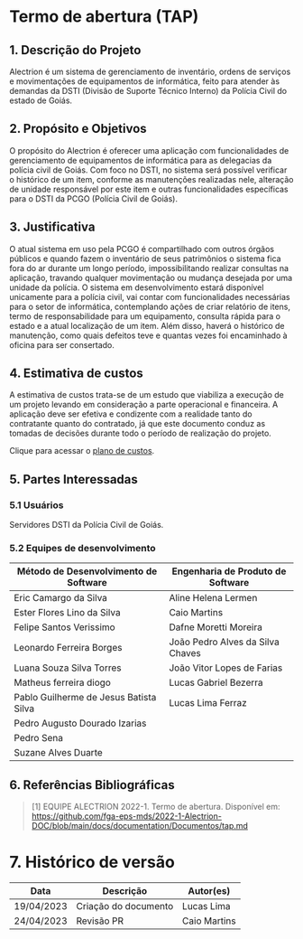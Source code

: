 # Termo de abertura (TAP)

## 1. Descrição do Projeto

Alectrion é um sistema de gerenciamento de inventário, ordens de serviços e movimentações de equipamentos de informática,
feito para atender às demandas da DSTI (Divisão de Suporte Técnico Interno) da Polícia Civil do estado de Goiás.

## 2. Propósito e Objetivos

O propósito do Alectrion é oferecer uma aplicação com funcionalidades de gerenciamento de equipamentos de informática para as delegacias da polícia civil de Goiás. Com foco no DSTI, no sistema será possível verificar o histórico de um item, conforme as manutenções realizadas nele, alteração de unidade responsável por este item e outras funcionalidades específicas para o DSTI da PCGO (Polícia Civil de Goiás).

## 3. Justificativa

O atual sistema em uso pela PCGO é compartilhado com outros órgãos públicos e quando fazem o inventário de seus patrimônios o sistema fica fora do ar durante um longo período, impossibilitando realizar consultas na aplicação, travando qualquer movimentação ou mudança desejada por uma unidade da polícia. O sistema em desenvolvimento estará disponível unicamente para a polícia civil, vai contar com funcionalidades necessárias para o setor de informática, contemplando ações de criar relatório de itens, termo de responsabilidade para um equipamento, consulta rápida para o estado e a atual localização de um item. Além disso, haverá o histórico de manutenção, como quais defeitos teve e quantas vezes foi encaminhado à oficina para ser consertado.

## 4. Estimativa de custos

A estimativa de custos trata-se de um estudo que viabiliza a execução de um projeto levando em consideração a parte operacional e financeira. A aplicação deve ser efetiva e condizente com a realidade tanto do contratante quanto do contratado, já que este documento conduz as tomadas de decisões durante todo o período de realização do projeto. 

Clique para acessar o [plano de custos](../Planejamento/custos.md).

## 5. Partes Interessadas

### 5.1 Usuários

Servidores DSTI da Polícia Civil de Goiás.

### 5.2 Equipes de desenvolvimento

| Método de Desenvolvimento de Software | Engenharia de Produto de Software |
| ------------------------------------- | --------------------------------- |
| Eric Camargo da Silva                 | Aline Helena Lermen |
| Ester Flores Lino da Silva            | Caio Martins |
| Felipe Santos Verissimo               | Dafne Moretti Moreira |
| Leonardo Ferreira Borges              | João Pedro Alves da Silva Chaves |
| Luana Souza Silva Torres              | João Vitor Lopes de Farias  |
| Matheus ferreira diogo                | Lucas Gabriel Bezerra |
| Pablo Guilherme de Jesus Batista Silva| Lucas Lima Ferraz |
| Pedro Augusto Dourado Izarias         |
| Pedro Sena                            |
| Suzane Alves Duarte                   |

## 6. Referências Bibliográficas

> [1] EQUIPE ALECTRION 2022-1. Termo de abertura. Disponível em: https://github.com/fga-eps-mds/2022-1-Alectrion-DOC/blob/main/docs/documentation/Documentos/tap.md

# 7. Histórico de versão

|**Data**|**Descrição**|**Autor(es)**|
|--------|-------------|--------------|
|19/04/2023| Criação do documento | Lucas Lima |
|24/04/2023| Revisão PR | Caio Martins |